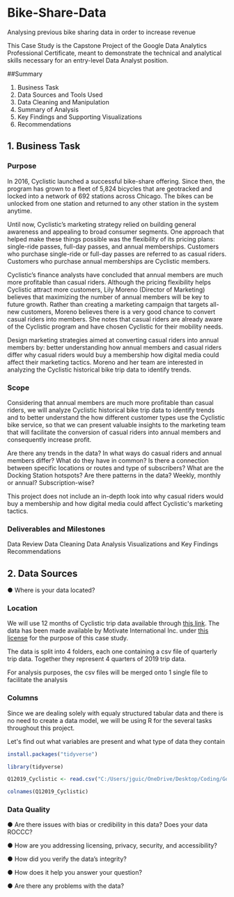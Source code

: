 # Bike-Share-Data
Analysing previous bike sharing data in order to increase revenue

This Case Study is the Capstone Project of the Google Data Analytics Professional Certificate, meant to demonstrate the technical and analytical skills necessary for an entry-level Data Analyst position.

##Summary

1. Business Task
2. Data Sources and Tools Used
3. Data Cleaning and Manipulation
4. Summary of Analysis
5. Key Findings and Supporting Visualizations
6. Recommendations

  
## 1. Business Task

### Purpose

In 2016, Cyclistic launched a successful bike-share offering. Since then, the program has grown to a fleet of 5,824 bicycles that are geotracked and locked into a network of 692 stations across Chicago. The bikes can be unlocked from one station and returned to any other station in the system anytime.

Until now, Cyclistic’s marketing strategy relied on building general awareness and appealing to broad consumer segments. One approach that helped make these things possible was the flexibility of its pricing plans: single-ride passes, full-day passes, and annual memberships. Customers who purchase single-ride or full-day passes are referred to as casual riders. Customers who purchase annual memberships are Cyclistic members.

Cyclistic’s finance analysts have concluded that annual members are much more profitable than casual riders. Although the pricing flexibility helps Cyclistic attract more customers, Lily Moreno (Director of Marketing) believes that maximizing the number of annual members will be key to future growth. Rather than creating a marketing campaign that targets all-new customers, Moreno believes there is a very good chance to convert casual riders into members. She notes that casual riders are already aware of the Cyclistic program and have chosen Cyclistic for their mobility needs.

Design marketing strategies aimed at converting casual riders into annual members by: 
  better understanding how annual members and casual riders differ
  why casual riders would buy a membership
  how digital media could affect their marketing tactics. Moreno and her team are interested in analyzing the Cyclistic historical bike trip data to identify trends.

### Scope

Considering that annual members are much more profitable than casual riders, we will analyze Cyclistic historical bike trip data to identify trends and to better understand the how different customer types use the Cyclistic bike service, so that we can present valuable insights to the marketing team that will facilitate the conversion of casual riders into annual members and consequently increase profit.

Are there any trends in the data?
In what ways do casual riders and annual members differ? What do they have in common?
Is there a connection between specific locations or routes and type of subscribers?
What are the Docking Station hotspots?
Are there patterns in the data? Weekly, monthly or annual? Subscription-wise?

This project does not include an in-depth look into why casual riders would buy a membership and how digital media could affect Cyclistic's marketing tactics.

### Deliverables and Milestones

Data Review
Data Cleaning
Data Analysis
Visualizations and Key Findings
Recommendations

## 2. Data Sources

● Where is your data located?

### Location

We will use 12 months of Cyclistic trip data available through [this link](https://divvy-tripdata.s3.amazonaws.com/index.html). The data has been made available by Motivate International Inc. under [this license](https://www.divvybikes.com/data-license-agreement) for the purpose of this case study.

The data is split into 4 folders, each one containing a csv file of quarterly trip data. Together they represent 4 quarters of 2019 trip data.

For analysis purposes, the csv files will be merged onto 1 single file to facilitate the analysis

### Columns

Since we are dealing solely with equaly structured tabular data and there is no need to create a data model, we will be using R for the several tasks throughout this project.

Let's find out what variables are present and what type of data they contain
```R
install.packages("tidyverse")

library(tidyverse)

Q12019_Cyclistic <- read.csv("C:/Users/jguic/OneDrive/Desktop/Coding/Google Capstone/Case Study 1 - Cyclistic/Raw Data/Divvy_Trips_2019_Q1/Divvy_Trips_2019_Q1.csv")

colnames(Q12019_Cyclistic)
```

### Data Quality
● Are there issues with bias or credibility in this data? Does your data ROCCC? 

● How are you addressing licensing, privacy, security, and accessibility? 

● How did you verify the data’s integrity? 

● How does it help you answer your question? 

● Are there any problems with the data?
